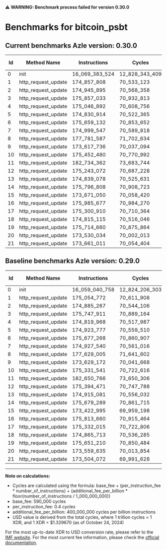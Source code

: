⚠️ **WARNING: Benchmark process failed for version 0.30.0**

# Benchmarks for bitcoin_psbt

## Current benchmarks Azle version: 0.30.0

| Id  | Method Name         | Instructions   | Cycles         | USD           | USD/Million Calls | Change                               |
| --- | ------------------- | -------------- | -------------- | ------------- | ----------------- | ------------------------------------ |
| 0   | init                | 16_069_383_524 | 12_828_343_409 | $0.0170574634 | $17_057.46        | <font color="red">+10_342_766</font> |
| 1   | http_request_update | 174_857_808    | 70_533_123     | $0.0000937858 | $93.78            | <font color="green">-196_964</font>  |
| 2   | http_request_update | 174_945_895    | 70_568_358     | $0.0000938326 | $93.83            | <font color="red">+60_628</font>     |
| 3   | http_request_update | 175_857_033    | 70_932_813     | $0.0000943172 | $94.31            | <font color="red">+109_122</font>    |
| 4   | http_request_update | 175_046_892    | 70_608_756     | $0.0000938863 | $93.88            | <font color="red">+226_924</font>    |
| 5   | http_request_update | 174_830_914    | 70_522_365     | $0.0000937715 | $93.77            | <font color="green">-92_863</font>   |
| 6   | http_request_update | 175_659_132    | 70_853_652     | $0.0000942120 | $94.21            | <font color="green">-18_136</font>   |
| 7   | http_request_update | 174_999_547    | 70_589_818     | $0.0000938612 | $93.86            | <font color="red">+72_007</font>     |
| 8   | http_request_update | 177_781_587    | 71_702_634     | $0.0000953408 | $95.34            | <font color="red">+152_582</font>    |
| 9   | http_request_update | 173_617_736    | 70_037_094     | $0.0000931262 | $93.12            | <font color="green">-11_436</font>   |
| 10  | http_request_update | 175_452_480    | 70_770_992     | $0.0000941021 | $94.10            | <font color="red">+120_939</font>    |
| 11  | http_request_update | 182_734_362    | 73_683_744     | $0.0000979751 | $97.97            | <font color="red">+83_596</font>     |
| 12  | http_request_update | 175_243_072    | 70_687_228     | $0.0000939907 | $93.99            | <font color="green">-151_399</font>  |
| 13  | http_request_update | 174_839_078    | 70_525_631     | $0.0000937758 | $93.77            | <font color="green">-76_003</font>   |
| 14  | http_request_update | 175_796_808    | 70_908_723     | $0.0000942852 | $94.28            | <font color="red">+117_519</font>    |
| 15  | http_request_update | 173_671_050    | 70_058_420     | $0.0000931546 | $93.15            | <font color="red">+248_055</font>    |
| 16  | http_request_update | 175_985_677    | 70_984_270     | $0.0000943857 | $94.38            | <font color="red">+172_017</font>    |
| 17  | http_request_update | 175_300_910    | 70_710_364     | $0.0000940214 | $94.02            | <font color="green">-31_105</font>   |
| 18  | http_request_update | 174_815_115    | 70_516_046     | $0.0000937631 | $93.76            | <font color="green">-50_598</font>   |
| 19  | http_request_update | 175_714_660    | 70_875_864     | $0.0000942415 | $94.24            | <font color="red">+63_450</font>     |
| 20  | http_request_update | 173_530_034    | 70_002_013     | $0.0000930796 | $93.07            | <font color="green">-29_601</font>   |
| 21  | http_request_update | 173_661_011    | 70_054_404     | $0.0000931492 | $93.14            | <font color="red">+156_939</font>    |

## Baseline benchmarks Azle version: 0.29.0

| Id  | Method Name         | Instructions   | Cycles         | USD           | USD/Million Calls |
| --- | ------------------- | -------------- | -------------- | ------------- | ----------------- |
| 0   | init                | 16_059_040_758 | 12_824_206_303 | $0.0170519624 | $17_051.96        |
| 1   | http_request_update | 175_054_772    | 70_611_908     | $0.0000938905 | $93.89            |
| 2   | http_request_update | 174_885_267    | 70_544_106     | $0.0000938004 | $93.80            |
| 3   | http_request_update | 175_747_911    | 70_889_164     | $0.0000942592 | $94.25            |
| 4   | http_request_update | 174_819_968    | 70_517_987     | $0.0000937657 | $93.76            |
| 5   | http_request_update | 174_923_777    | 70_559_510     | $0.0000938209 | $93.82            |
| 6   | http_request_update | 175_677_268    | 70_860_907     | $0.0000942216 | $94.22            |
| 7   | http_request_update | 174_927_540    | 70_561_016     | $0.0000938229 | $93.82            |
| 8   | http_request_update | 177_629_005    | 71_641_602     | $0.0000952597 | $95.25            |
| 9   | http_request_update | 173_629_172    | 70_041_668     | $0.0000931323 | $93.13            |
| 10  | http_request_update | 175_331_541    | 70_722_616     | $0.0000940377 | $94.03            |
| 11  | http_request_update | 182_650_766    | 73_650_306     | $0.0000979306 | $97.93            |
| 12  | http_request_update | 175_394_471    | 70_747_788     | $0.0000940712 | $94.07            |
| 13  | http_request_update | 174_915_081    | 70_556_032     | $0.0000938162 | $93.81            |
| 14  | http_request_update | 175_679_289    | 70_861_715     | $0.0000942227 | $94.22            |
| 15  | http_request_update | 173_422_995    | 69_959_198     | $0.0000930226 | $93.02            |
| 16  | http_request_update | 175_813_660    | 70_915_464     | $0.0000942942 | $94.29            |
| 17  | http_request_update | 175_332_015    | 70_722_806     | $0.0000940380 | $94.03            |
| 18  | http_request_update | 174_865_713    | 70_536_285     | $0.0000937900 | $93.78            |
| 19  | http_request_update | 175_651_210    | 70_850_484     | $0.0000942078 | $94.20            |
| 20  | http_request_update | 173_559_635    | 70_013_854     | $0.0000930953 | $93.09            |
| 21  | http_request_update | 173_504_072    | 69_991_628     | $0.0000930658 | $93.06            |

---

**Note on calculations:**

- Cycles are calculated using the formula: base_fee + (per_instruction_fee \* number_of_instructions) + (additional_fee_per_billion \* floor(number_of_instructions / 1_000_000_000))
- base_fee: 590_000 cycles
- per_instruction_fee: 0.4 cycles
- additional_fee_per_billion: 400_000_000 cycles per billion instructions
- USD value is derived from the total cycles, where 1 trillion cycles = 1 XDR, and 1 XDR = $1.329670 (as of October 24, 2024)

For the most up-to-date XDR to USD conversion rate, please refer to the [IMF website](https://www.imf.org/external/np/fin/data/rms_sdrv.aspx).
For the most current fee information, please check the [official documentation](https://internetcomputer.org/docs/current/developer-docs/gas-cost#execution).
